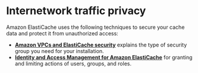 # Internetwork traffic privacy<a name="Security"></a>

Amazon ElastiCache uses the following techniques to secure your cache data and protect it from unauthorized access:
+ **[Amazon VPCs and ElastiCache security](VPCs.md)** explains the type of security group you need for your installation\.
+ **[Identity and Access Management for Amazon ElastiCache](IAM.md)** for granting and limiting actions of users, groups, and roles\.